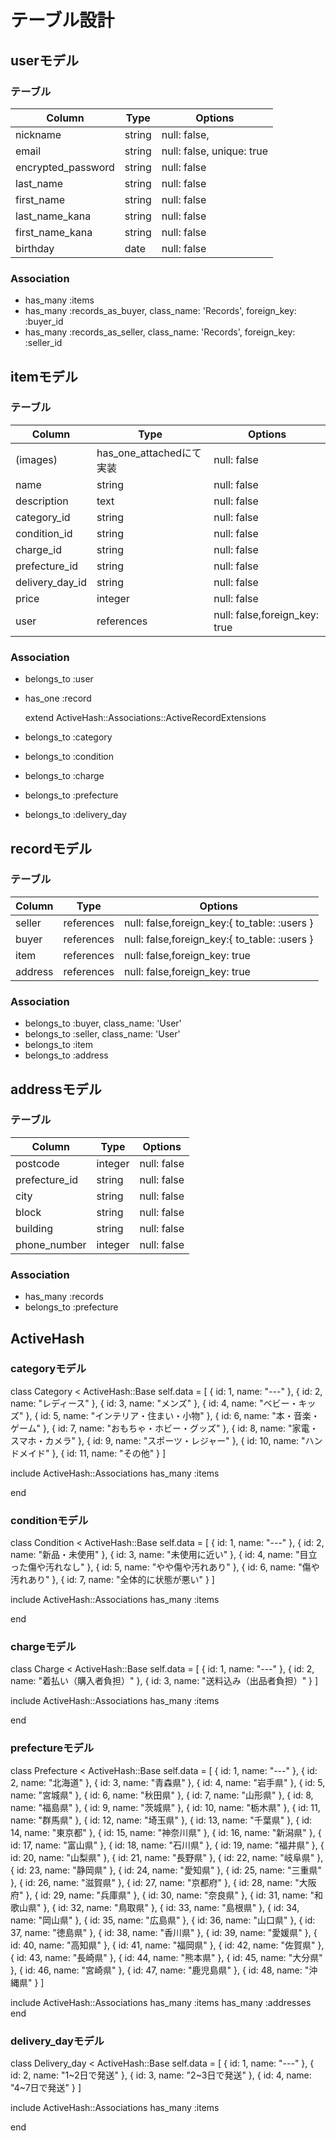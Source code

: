 # テーブル設計
## userモデル
### テーブル
| Column             | Type   | Options                   |
| ------------------ | ------ | ------------------------- |
| nickname           | string | null: false,              |
| email              | string | null: false, unique: true |
| encrypted_password | string | null: false               |
| last_name          | string | null: false               |
| first_name         | string | null: false               |
| last_name_kana     | string | null: false               |
| first_name_kana    | string | null: false               |
| birthday           | date   | null: false               |

### Association
- has_many :items
- has_many :records_as_buyer, class_name: 'Records', foreign_key: :buyer_id
- has_many :records_as_seller, class_name: 'Records', foreign_key: :seller_id

## itemモデル
### テーブル
| Column          | Type                    | Options                       |
| --------------- | ----------------------- | ----------------------------- |
| (images)        | has_one_attachedにて実装 | null: false                   |
| name            | string                  | null: false                   |
| description     | text                    | null: false                   |
| category_id     | string                  | null: false                   |
| condition_id    | string                  | null: false                   |
| charge_id       | string                  | null: false                   |
| prefecture_id   | string                  | null: false                   |
| delivery_day_id | string                  | null: false                   |
| price           | integer                 | null: false                   |
| user            | references              | null: false,foreign_key: true |

### Association
- belongs_to :user
- has_one    :record

  extend ActiveHash::Associations::ActiveRecordExtensions
- belongs_to :category
- belongs_to :condition
- belongs_to :charge
- belongs_to :prefecture
- belongs_to :delivery_day

## recordモデル
### テーブル
| Column  | Type       | Options                                      |
| ------- | ---------- | -------------------------------------------- |
| seller  | references | null: false,foreign_key:{ to_table: :users } |
| buyer   | references | null: false,foreign_key:{ to_table: :users } |
| item    | references | null: false,foreign_key: true                |
| address | references | null: false,foreign_key: true                |

### Association
- belongs_to :buyer, class_name: 'User'
- belongs_to :seller, class_name: 'User'
- belongs_to :item
- belongs_to :address

## addressモデル
### テーブル
| Column        | Type    | Options     |
| ------------- | ------- | ------------|
| postcode      | integer | null: false |
| prefecture_id | string  | null: false |
| city          | string  | null: false |
| block         | string  | null: false |
| building      | string  | null: false |
| phone_number  | integer | null: false |

### Association
- has_many   :records
- belongs_to :prefecture

## ActiveHash
### categoryモデル
class Category < ActiveHash::Base
 self.data = [
   { id: 1, name: "---" },
   { id: 2, name: "レディース" },
   { id: 3, name: "メンズ" },
   { id: 4, name: "ベビー・キッズ" },
   { id: 5, name: "インテリア・住まい・小物" },
   { id: 6, name: "本・音楽・ゲーム" },
   { id: 7, name: "おもちゃ・ホビー・グッズ" },
   { id: 8, name: "家電・スマホ・カメラ" },
   { id: 9, name: "スポーツ・レジャー" },
   { id: 10, name: "ハンドメイド" },
   { id: 11, name: "その他" }
 ]

  include ActiveHash::Associations
  has_many :items

 end

 ### conditionモデル
class Condition < ActiveHash::Base
 self.data = [
   { id: 1, name: "---" },
   { id: 2, name: "新品・未使用" },
   { id: 3, name: "未使用に近い" },
   { id: 4, name: "目立った傷や汚れなし" },
   { id: 5, name: "やや傷や汚れあり" },
   { id: 6, name: "傷や汚れあり" },
   { id: 7, name: "全体的に状態が悪い" }
 ]

  include ActiveHash::Associations
  has_many :items

 end

 ### chargeモデル
class Charge < ActiveHash::Base
 self.data = [
   { id: 1, name: "---" },
   { id: 2, name: "着払い（購入者負担）" },
   { id: 3, name: "送料込み（出品者負担）" }
 ]

  include ActiveHash::Associations
  has_many :items

 end

  ### prefectureモデル
class Prefecture < ActiveHash::Base
 self.data = [
   { id: 1, name: "---" },
   { id: 2, name: "北海道" },
   { id: 3, name: "青森県" },
   { id: 4, name: "岩手県" },
   { id: 5, name: "宮城県" },
   { id: 6, name: "秋田県" },
   { id: 7, name: "山形県" },
   { id: 8, name: "福島県" },
   { id: 9, name: "茨城県" },
   { id: 10, name: "栃木県" },
   { id: 11, name: "群馬県" },
   { id: 12, name: "埼玉県" },
   { id: 13, name: "千葉県" },
   { id: 14, name: "東京都" },
   { id: 15, name: "神奈川県" },
   { id: 16, name: "新潟県" },
   { id: 17, name: "富山県" },
   { id: 18, name: "石川県" },
   { id: 19, name: "福井県" },
   { id: 20, name: "山梨県" },
   { id: 21, name: "長野県" },
   { id: 22, name: "岐阜県" },
   { id: 23, name: "静岡県" },
   { id: 24, name: "愛知県" },
   { id: 25, name: "三重県" },
   { id: 26, name: "滋賀県" },
   { id: 27, name: "京都府" },
   { id: 28, name: "大阪府" },
   { id: 29, name: "兵庫県" },
   { id: 30, name: "奈良県" },
   { id: 31, name: "和歌山県" },
   { id: 32, name: "鳥取県" },
   { id: 33, name: "島根県" },
   { id: 34, name: "岡山県" },
   { id: 35, name: "広島県" },
   { id: 36, name: "山口県" },
   { id: 37, name: "徳島県" },
   { id: 38, name: "香川県" },
   { id: 39, name: "愛媛県" },
   { id: 40, name: "高知県" },
   { id: 41, name: "福岡県" },
   { id: 42, name: "佐賀県" },
   { id: 43, name: "長崎県" },
   { id: 44, name: "熊本県" },
   { id: 45, name: "大分県" },
   { id: 46, name: "宮崎県" },
   { id: 47, name: "鹿児島県" },
   { id: 48, name: "沖縄県" }
 ]

  include ActiveHash::Associations
  has_many :items
  has_many :addresses
 end

 ### delivery_dayモデル
class Delivery_day < ActiveHash::Base
 self.data = [
   { id: 1, name: "---" },
   { id: 2, name: "1~2日で発送" },
   { id: 3, name: "2~3日で発送" },
   { id: 4, name: "4~7日で発送" }
 ]

  include ActiveHash::Associations
  has_many :items

 end
